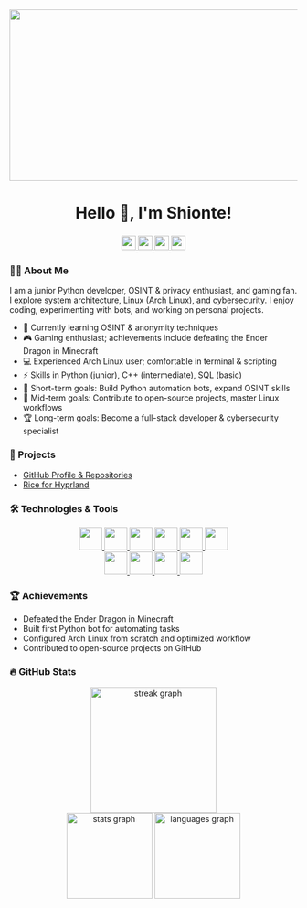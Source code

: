 <div align="center">
  <img height="300" width="600" src="https://media.giphy.com/media/xUPGcEliCc7bETyfO8/giphy.gif](https://tenor.com/view/gojo-satoru-gojo-satoru-gif-17913262667034037971" />
</div>

###

<h1 align="center">Hello 👋, I'm Shionte!</h1>

###

<div align="center">
  <!-- Socials -->
  <a href="t.me/TailsUser" target="_blank">
    <img src="https://img.shields.io/badge/Telegram-2CA5E0?style=for-the-badge&logo=telegram&logoColor=white" height="25" />
  </a>
  <a href="t.me/ShioHome" target="_blank">
    <img src="https://img.shields.io/badge/Telegram%20Channel-2CA5E0?style=for-the-badge&logo=telegram&logoColor=white" height="25" />
  </a>
  <a href="https://tiktok.com/@shioclub" target="_blank">
    <img src="https://img.shields.io/badge/TikTok-000000?style=for-the-badge&logo=tiktok&logoColor=white" height="25" />
  </a>
  <a href="https://discord.com/" target="_blank">
    <img src="https://img.shields.io/badge/Discord-5865F2?style=for-the-badge&logo=discord&logoColor=white" height="25" />
  </a>
</div>

###

<h3 align="left">👨‍💻 About Me</h3>

I am a junior Python developer, OSINT & privacy enthusiast, and gaming fan. I explore system architecture, Linux (Arch Linux), and cybersecurity. I enjoy coding, experimenting with bots, and working on personal projects.

- 🔭 Currently learning OSINT & anonymity techniques  
- 🎮 Gaming enthusiast; achievements include defeating the Ender Dragon in Minecraft  
- 💻 Experienced Arch Linux user; comfortable in terminal & scripting  
- ⚡ Skills in Python (junior), C++ (intermediate), SQL (basic)  
- 🎯 Short-term goals: Build Python automation bots, expand OSINT skills  
- 🏅 Mid-term goals: Contribute to open-source projects, master Linux workflows  
- 🏆 Long-term goals: Become a full-stack developer & cybersecurity specialist  

###

<h3 align="left">📂 Projects</h3>

- [GitHub Profile & Repositories](https://github.com/Shionte)  
- [Rice for Hyprland](https://github.com/shionte/SBHyprland/)  

###

<h3 align="left">🛠 Technologies & Tools</h3>

<div align="center">
  <!-- Technologies -->
  <a href="https://www.python.org/" target="_blank">
    <img src="https://cdn.jsdelivr.net/gh/devicons/devicon/icons/python/python-original.svg" height="40" />
  </a>
  <a href="https://isocpp.org/" target="_blank">
    <img src="https://cdn.jsdelivr.net/gh/devicons/devicon/icons/cplusplus/cplusplus-original.svg" height="40" />
  </a>
  <a href="https://www.sqlite.org/index.html" target="_blank">
    <img src="https://cdn.jsdelivr.net/gh/devicons/devicon/icons/sqlite/sqlite-original.svg" height="40" />
  </a>
  <a href="https://www.archlinux.org/" target="_blank">
    <img src="https://cdn.jsdelivr.net/gh/devicons/devicon/icons/linux/linux-original.svg" height="40" />
  </a>
  <a href="https://git-scm.com/" target="_blank">
    <img src="https://cdn.jsdelivr.net/gh/devicons/devicon/icons/git/git-original.svg" height="40" />
  </a>
  <a href="https://github.com/" target="_blank">
    <img src="https://cdn.jsdelivr.net/gh/devicons/devicon/icons/github/github-original.svg" height="40" />
  </a>
</div>

<div align="center">
  <!-- Tools -->
  <a href="https://www.vim.org/" target="_blank">
    <img src="https://cdn.jsdelivr.net/gh/devicons/devicon/icons/vim/vim-original.svg" height="40" />
  </a>
  <a href="https://www.jetbrains.com/pycharm/" target="_blank">
    <img src="https://cdn.jsdelivr.net/gh/devicons/devicon/icons/pycharm/pycharm-original.svg" height="40" />
  </a>
  <a href="https://www.docker.com/" target="_blank">
    <img src="https://cdn.jsdelivr.net/gh/devicons/devicon/icons/docker/docker-original.svg" height="40" />
  </a>
  <a href="https://code.visualstudio.com/" target="_blank">
    <img src="https://cdn.jsdelivr.net/gh/devicons/devicon/icons/vscode/vscode-original.svg" height="40" />
  </a>
</div>

###

<h3 align="left">🏆 Achievements</h3>

- Defeated the Ender Dragon in Minecraft  
- Built first Python bot for automating tasks  
- Configured Arch Linux from scratch and optimized workflow  
- Contributed to open-source projects on GitHub  

###

<h3 align="left">🔥 GitHub Stats</h3>

<div align="center">
  <img src="https://streak-stats.demolab.com?user=Shionte&locale=en&mode=daily&theme=dark&hide_border=false&border_radius=5&order=3" height="220" alt="streak graph"  />
</div>

<div align="center">
  <img src="https://github-readme-stats.vercel.app/api?username=Shionte&hide_title=false&hide_rank=false&show_icons=true&include_all_commits=true&count_private=true&disable_animations=false&theme=dracula&locale=en&hide_border=false&order=1" height="150" alt="stats graph"  />
  <img src="https://github-readme-stats.vercel.app/api/top-langs?username=Shionte&locale=en&hide_title=false&layout=compact&card_width=320&langs_count=5&theme=dracula&hide_border=false&order=2" height="150" alt="languages graph"  />
</div>
